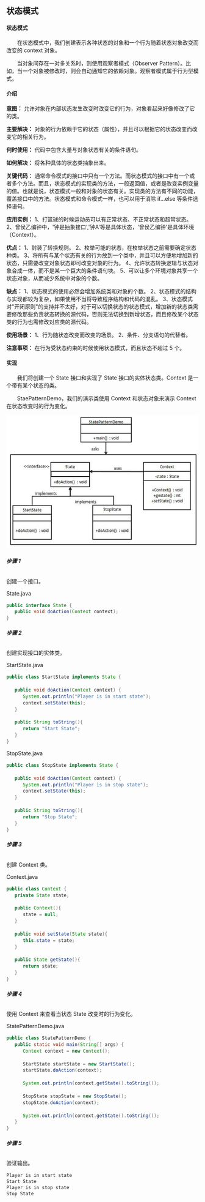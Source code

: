 ## **状态模式**

#### **状态模式**

　　在状态模式中，我们创建表示各种状态的对象和一个行为随着状态对象改变而改变的 context 对象。

　　当对象间存在一对多关系时，则使用观察者模式（Observer Pattern）。比如，当一个对象被修改时，则会自动通知它的依赖对象。观察者模式属于行为型模式。

#### **介绍**

**意图：** 允许对象在内部状态发生改变时改变它的行为，对象看起来好像修改了它的类。
        
**主要解决：** 对象的行为依赖于它的状态（属性），并且可以根据它的状态改变而改变它的相关行为。

**何时使用：** 代码中包含大量与对象状态有关的条件语句。

**如何解决：** 将各种具体的状态类抽象出来。
          
**关键代码：** 通常命令模式的接口中只有一个方法。而状态模式的接口中有一个或者多个方法。而且，状态模式的实现类的方法，一般返回值，或者是改变实例变量的值。也就是说，状态模式一般和对象的状态有关。实现类的方法有不同的功能，覆盖接口中的方法。状态模式和命令模式一样，也可以用于消除 if...else 等条件选择语句。

**应用实例：** 1、打篮球的时候运动员可以有正常状态、不正常状态和超常状态。 2、曾侯乙编钟中，'钟是抽象接口','钟A'等是具体状态，'曾侯乙编钟'是具体环境（Context）。

**优点：** 1、封装了转换规则。 2、枚举可能的状态，在枚举状态之前需要确定状态种类。 3、将所有与某个状态有关的行为放到一个类中，并且可以方便地增加新的状态，只需要改变对象状态即可改变对象的行为。 4、允许状态转换逻辑与状态对象合成一体，而不是某一个巨大的条件语句块。 5、可以让多个环境对象共享一个状态对象，从而减少系统中对象的个数。

**缺点：** 1、状态模式的使用必然会增加系统类和对象的个数。 2、状态模式的结构与实现都较为复杂，如果使用不当将导致程序结构和代码的混乱。 3、状态模式对"开闭原则"的支持并不太好，对于可以切换状态的状态模式，增加新的状态类需要修改那些负责状态转换的源代码，否则无法切换到新增状态，而且修改某个状态类的行为也需修改对应类的源代码。

**使用场景：** 1、行为随状态改变而改变的场景。 2、条件、分支语句的代替者。

**注意事项：** 在行为受状态约束的时候使用状态模式，而且状态不超过 5 个。

#### **实现**

　　我们将创建一个 State 接口和实现了 State 接口的实体状态类。Context 是一个带有某个状态的类。

　　StaePatternDemo，我们的演示类使用 Context 和状态对象来演示 Context 在状态改变时的行为变化。

![state_pattern_uml_diagram](../../../../../res/state_pattern_uml_diagram.jpg)

###### **步骤 1**

创建一个接口。

State.java

```java
public interface State {
   public void doAction(Context context);
}
```

###### **步骤 2**

创建实现接口的实体类。

StartState.java

```java
public class StartState implements State {

   public void doAction(Context context) {
      System.out.println("Player is in start state");
      context.setState(this); 
   }

   public String toString(){
      return "Start State";
   }
}
```

StopState.java

```java
public class StopState implements State {

   public void doAction(Context context) {
      System.out.println("Player is in stop state");
      context.setState(this); 
   }

   public String toString(){
      return "Stop State";
   }
}
```

###### **步骤 3**

创建 Context 类。

Context.java

```java
public class Context {
   private State state;

   public Context(){
      state = null;
   }

   public void setState(State state){
      this.state = state;      
   }

   public State getState(){
      return state;
   }
}
```

###### **步骤 4**

使用 Context 来查看当状态 State 改变时的行为变化。

StatePatternDemo.java

```java
public class StatePatternDemo {
   public static void main(String[] args) {
      Context context = new Context();

      StartState startState = new StartState();
      startState.doAction(context);

      System.out.println(context.getState().toString());

      StopState stopState = new StopState();
      stopState.doAction(context);

      System.out.println(context.getState().toString());
   }
}
```

###### **步骤 5**

验证输出。

```
Player is in start state
Start State
Player is in stop state
Stop State
```
